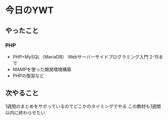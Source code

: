# 今日のYWT

## やったこと

### PHP

- PHP+MySQL（MariaDB） Webサーバーサイドプログラミング入門 2-15まで
- MAMPを使った開発環境構築
- PHPの復習など

## 次やること

1週間のまとめをサボっているのでどこかのタイミングでやる
この教材も1週間以内に終わらせたい
